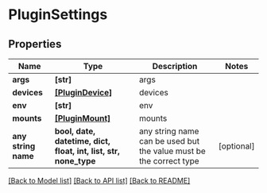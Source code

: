 # PluginSettings


## Properties
Name | Type | Description | Notes
------------ | ------------- | ------------- | -------------
**args** | **[str]** | args | 
**devices** | [**[PluginDevice]**](PluginDevice.md) | devices | 
**env** | **[str]** | env | 
**mounts** | [**[PluginMount]**](PluginMount.md) | mounts | 
**any string name** | **bool, date, datetime, dict, float, int, list, str, none_type** | any string name can be used but the value must be the correct type | [optional]

[[Back to Model list]](../README.md#documentation-for-models) [[Back to API list]](../README.md#documentation-for-api-endpoints) [[Back to README]](../README.md)


